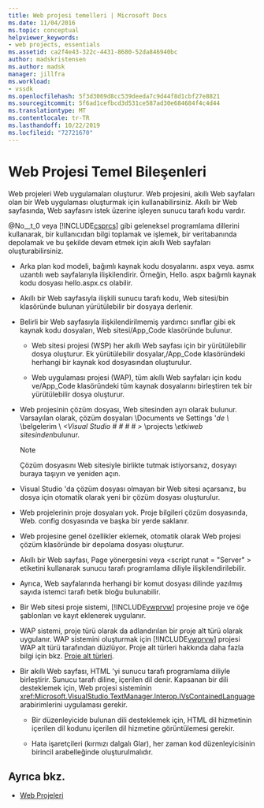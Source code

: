 ```yaml
---
title: Web projesi temelleri | Microsoft Docs
ms.date: 11/04/2016
ms.topic: conceptual
helpviewer_keywords:
- web projects, essentials
ms.assetid: ca2f4e43-322c-4431-8680-52da846940bc
author: madskristensen
ms.author: madsk
manager: jillfra
ms.workload:
- vssdk
ms.openlocfilehash: 5f3d3069d8cc539deeda7c9d44f8d1cbf27e8821
ms.sourcegitcommit: 5f6ad1cefbcd3d531ce587ad30e684684f4c4d44
ms.translationtype: MT
ms.contentlocale: tr-TR
ms.lasthandoff: 10/22/2019
ms.locfileid: "72721670"
---
```

# <a name="web-project-essentials"></a>Web Projesi Temel Bileşenleri
Web projeleri Web uygulamaları oluşturur. Web projesini, akıllı Web sayfaları olan bir Web uygulaması oluşturmak için kullanabilirsiniz. Akıllı bir Web sayfasında, Web sayfasını istek üzerine işleyen sunucu tarafı kodu vardır.

 @No__t_0 veya [!INCLUDE[csprcs](../../data-tools/includes/csprcs_md.md)] gibi geleneksel programlama dillerini kullanarak, bir kullanıcıdan bilgi toplamak ve işlemek, bir veritabanında depolamak ve bu şekilde devam etmek için akıllı Web sayfaları oluşturabilirsiniz.

- Arka plan kod modeli, bağımlı kaynak kodu dosyalarını. aspx veya. asmx uzantılı web sayfalarıyla ilişkilendirir. Örneğin, Hello. aspx bağımlı kaynak kodu dosyası hello.aspx.cs olabilir.

- Akıllı bir Web sayfasıyla ilişkili sunucu tarafı kodu, Web sitesi/bin klasöründe bulunan yürütülebilir bir dosyaya derlenir.

- Belirli bir Web sayfasıyla ilişkilendirilmemiş yardımcı sınıflar gibi ek kaynak kodu dosyaları, Web sitesi/App_Code klasöründe bulunur.

  - Web sitesi projesi (WSP) her akıllı Web sayfası için bir yürütülebilir dosya oluşturur. Ek yürütülebilir dosyalar,/App_Code klasöründeki herhangi bir kaynak kod dosyasından oluşturulur.

  - Web uygulaması projesi (WAP), tüm akıllı Web sayfaları için kodu ve/App_Code klasöründeki tüm kaynak dosyalarını birleştiren tek bir yürütülebilir dosya oluşturur.

- Web projesinin çözüm dosyası, Web sitesinden ayrı olarak bulunur. Varsayılan olarak, çözüm dosyaları \Documents ve Settings '*de \\* \belgelerim \\ *\<Visual Studio # # # # >* \projects \\*etkiweb sitesinden*bulunur.

  > [!NOTE]
  > Çözüm dosyasını Web sitesiyle birlikte tutmak istiyorsanız, dosyayı buraya taşıyın ve yeniden açın.

- Visual Studio 'da çözüm dosyası olmayan bir Web sitesi açarsanız, bu dosya için otomatik olarak yeni bir çözüm dosyası oluşturulur.

- Web projelerinin proje dosyaları yok. Proje bilgileri çözüm dosyasında, Web. config dosyasında ve başka bir yerde saklanır.

- Web projesine genel özellikler eklemek, otomatik olarak Web projesi çözüm klasöründe bir depolama dosyası oluşturur.

- Akıllı bir Web sayfası, Page yönergesini veya \<script runat = "Server" > etiketini kullanarak sunucu tarafı programlama diliyle ilişkilendirilebilir.

- Ayrıca, Web sayfalarında herhangi bir komut dosyası dilinde yazılmış sayıda istemci tarafı betik bloğu bulunabilir.

- Bir Web sitesi proje sistemi, [!INCLUDE[vwprvw](../../extensibility/internals/includes/vwprvw_md.md)] projesine proje ve öğe şablonları ve kayıt eklenerek uygulanır.

- WAP sistemi, proje türü olarak da adlandırılan bir proje alt türü olarak uygulanır. WAP sistemini oluşturmak için [!INCLUDE[vwprvw](../../extensibility/internals/includes/vwprvw_md.md)] projesi WAP alt türü tarafından düzlüyor. Proje alt türleri hakkında daha fazla bilgi için bkz. [Proje alt türleri](../../extensibility/internals/project-subtypes.md).

- Bir akıllı Web sayfası, HTML 'yi sunucu tarafı programlama diliyle birleştirir. Sunucu tarafı diline, içerilen dil denir. Kapsanan bir dili desteklemek için, Web projesi sisteminin <xref:Microsoft.VisualStudio.TextManager.Interop.IVsContainedLanguage> arabirimlerini uygulaması gerekir.

  - Bir düzenleyicide bulunan dili desteklemek için, HTML dil hizmetinin içerilen dil kodunu içerilen dil hizmetine görüntülemesi gerekir.

  - Hata işaretçileri (kırmızı dalgalı Glar), her zaman kod düzenleyicisinin birincil arabelleğinde oluşturulmalıdır.

## <a name="see-also"></a>Ayrıca bkz.
- [Web Projeleri](../../extensibility/internals/web-projects.md)